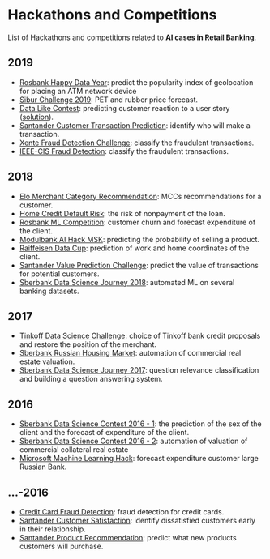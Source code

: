 # Hackathons and Competitions

List of Hackathons and competitions related to __AI cases in Retail Banking__.

## 2019

- [Rosbank Happy Data Year](https://boosters.pro/championship/rosbank2/overview): predict the popularity index of geolocation for placing an ATM network device
- [Sibur Challenge 2019](https://sibur.ai-community.com/competitions/3): PET and rubber price forecast.
- [Data Like Contest](https://vc.ru/data-like): predicting customer reaction to a  user story ([solution](https://github.com/codez0mb1e/tinkoff-data-like-contest)).
- [Santander Customer Transaction Prediction](https://www.kaggle.com/c/santander-customer-transaction-prediction): identify who will make a transaction.
- [Xente Fraud Detection Challenge](https://zindi.africa/competitions/xente-fraud-detection-challenge): classify the fraudulent transactions.
- [IEEE-CIS Fraud Detection](https://www.kaggle.com/c/ieee-fraud-detection/): classify the fraudulent transactions.

## 2018

- [Elo Merchant Category Recommendation](https://www.kaggle.com/c/elo-merchant-category-recommendation): MCCs recommendations for a customer.
- [Home Credit Default Risk](https://www.kaggle.com/c/home-credit-default-risk): the risk of nonpayment of the loan.
- [Rosbank ML Competition](https://boosters.pro/championship/rosbank1/overview): customer churn and forecast expenditure of the client.
- [Modulbank AI Hack MSK](https://boosters.pro/championship/modulbank1/overview): predicting the probability of selling a product.
- [Raiffeisen Data Cup](https://boosters.pro/championship/raiffeisen1/overview): prediction of work and home coordinates of the client.
- [Santander Value Prediction Challenge](https://www.kaggle.com/c/santander-value-prediction-challenge): predict the value of transactions for potential customers.
- [Sberbank Data Science Journey 2018](https://sdsj.sberbank.ai/): automated ML on several banking datasets.

## 2017

- [Tinkoff Data Science Challenge](https://boosters.pro/championship/tinkoff1/overview): choice of Tinkoff bank credit proposals and restore the position of the merchant.
- [Sberbank Russian Housing Market](https://www.kaggle.com/c/sberbank-russian-housing-market): automation of commercial real estate valuation.
- [Sberbank Data Science Journey 2017](https://github.com/sberbank-ai/data-science-journey-2017): question relevance classification and building a question answering system.

## 2016

- [Sberbank Data Science Contest 2016 - 1](https://habr.com/article/318160/): the prediction of the sex of the client and the forecast of expenditure of the client.
- [Sberbank Data Science Contest 2016 - 2](https://boosters.pro/championship/paosberbank/overview): automation of valuation of commercial collateral real estate
- [Microsoft Machine Learning Hack](https://habr.com/company/microsoft/blog/303206/): forecast expenditure customer large Russian Bank.

## ...-2016

- [Credit Card Fraud Detection](https://www.kaggle.com/mlg-ulb/creditcardfraud): fraud detection for credit cards.
- [Santander Customer Satisfaction](https://www.kaggle.com/c/santander-customer-satisfaction): identify dissatisfied customers early in their relationship.
- [Santander Product Recommendation](https://www.kaggle.com/c/santander-product-recommendation): predict what new products customers will purchase.
